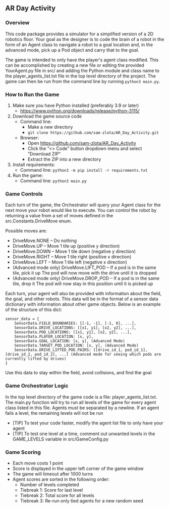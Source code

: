 ## AR Day Activity


### Overview
This code package provides a simulator for a simplified version of a 2D robotics floor. Your goal as the designer is 
to code the brain of a robot in the form of an Agent class to navigate a robot to a goal location and, in the 
advanced mode, pick up a Pod object and carry that to the goal.

The game is intended to only have the player's agent class modified. This can be accomplished by creating a new file 
or editing the provided YourAgent.py file in src/ and adding the Python module and class name to the 
player_agents_list.txt file in the top level directory of the project. The game can then be run from the command 
line by running `python3 main.py`.


### How to Run the Game
1. Make sure you have Python installed (preferably 3.9 or later)
   - https://www.python.org/downloads/release/python-3115/
2. Download the game source code
   - Command line:
     - Make a new directory
     - `git clone https://github.com/sam-zlota/AR_Day_Activity.git`
   - Browser:
     - Open https://github.com/sam-zlota/AR_Day_Activity
     - Click the “<> Code” button dropdown menu and select ”Download ZIP”
     - Extract the ZIP into a new directory
3. Install requirements:
   - Command line: `python3 -m pip install -r requirements.txt`
4. Run the game:
   - Command line: `python3 main.py`


### Game Controls
Each turn of the game, the Orchestrator will query your Agent class for the next move your robot would like to execute. 
You can control the robot by returning a value from a set of moves defined in the src.Constants.DriveMove enum. 

Possible moves are:
- DriveMove.NONE – Do nothing
- DriveMove.UP – Move 1 tile up (positive y direction)
- DriveMove.DOWN – Move 1 tile down (negative y direction)
- DriveMove.RIGHT – Move 1 tile right (positive x direction)
- DriveMove.LEFT – Move 1 tile left (negative x direction)
- (Advanced mode only) DriveMove.LIFT_POD – If a pod is in the same tile, pick it up The pod will now move with the 
  drive until it is dropped
- (Advanced mode only) DriveMove.DROP_POD – If a pod is in the same tile, drop it The pod will now stay in this 
  position until it is picked up

Each turn, your agent will also be provided with information about the field, the goal, and other robots. This data 
will be in the format of a sensor data dictionary with information about other game objects. Below is an example of 
the structure of this dict:


    sensor_data = {
        SensorData.FIELD_BOUNDARIES: [[-1, -1], [-1, 0], ...],
        SensorData.DRIVE_LOCATIONS: [[x1, y1], [x2, y2], ...],
        SensorData.POD_LOCATIONS: [[x1, y1], [x2, y2], ...],
        SensorData.PLAYER_LOCATION: [x, y],
        SensorData.GOAL_LOCATION: [x, y], (Advanced Mode)
        SensorData.TARGET_POD_LOCATION: [x, y], (Advanced Mode)
        SensorData.DRIVE_LIFTED_POD_PAIRS: [[drive_id_1, pod_id_1], [drive_id_2, pod_id_2], ...] (Advanced mode for seeing which pods are currently lifted by drives)
    }

Use this data to stay within the field, avoid collisions, and find the goal 

### Game Orchestrator Logic
In the top level directory of the game code is a file: player_agents_list.txt. The main.py function will try to run 
all levels of the game for every agent class listed in this file. Agents must be separated by a newline. If an agent 
fails a level, the remaining levels will not be run
- [TIP] To test your code faster, modify the agent list file to only have your agent
- [TIP] To test one level at a time, comment out unwanted levels in the GAME_LEVELS variable in src/GameConfig.py


### Game Scoring
- Each move costs 1 point
- Score is displayed in the upper left corner of the game window
- The game will timeout after 1000 turns
- Agent scores are sorted in the following order:
  - Number of levels completed
  - Tiebreak 1: Score for last level
  - Tiebreak 2: Total score for all levels
  - Tiebreak 3: Re-run only tied agents for a new random seed

